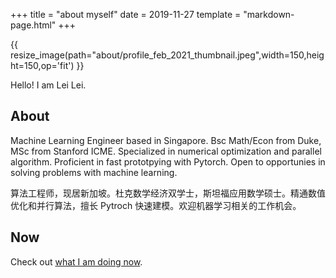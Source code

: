 +++
title = "about myself"
date = 2019-11-27
template = "markdown-page.html"
+++

{{ resize_image(path="about/profile_feb_2021_thumbnail.jpeg",width=150,height=150,op='fit') }}

Hello! I am Lei Lei.

</div>

## About

Machine Learning Engineer based in Singapore.
Bsc Math/Econ from Duke, MSc from Stanford ICME.
Specialized in numerical optimization and parallel algorithm.
Proficient in fast prototpying with Pytorch.
Open to opportunies in solving problems with machine learning.

算法工程师，现居新加坡。杜克数学经济双学士，斯坦福应用数学硕士。精通数值优化和并行算法，擅长 Pytroch 快速建模。欢迎机器学习相关的工作机会。

## Now

Check out [what I am doing now](@/now/may-2024.md).